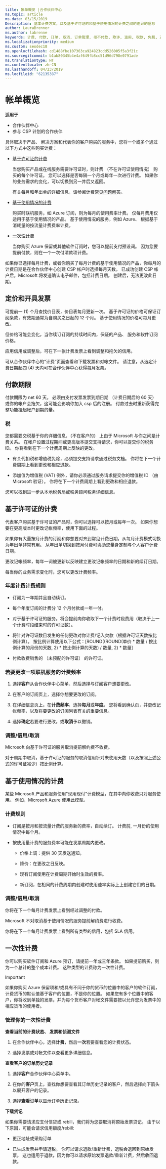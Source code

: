 ```yaml
---
title: 帐单概览 |合作伙伴中心
ms.topic: article
ms.date: 03/15/2019
Description: 基本计费方案，以及基于许可证的和基于使用情况的计费之间的差异的信息
author: LauraBrenner
ms.author: labrenne
keywords: 计费, 付款, 订单, 取消, 订单管理, 拒不付款, 欺诈, 滥用, 税款, 免税, 对帐文件
ms.localizationpriority: medium
ms.custom: seodec18
ms.openlocfilehash: cd1488fbe107363ca924823cdd526005f5a3f21c
ms.sourcegitcommit: b1ab80345b4e4af649fb8cc51d96d798e0791ade
ms.translationtype: HT
ms.contentlocale: zh-CN
ms.lasthandoff: 04/23/2019
ms.locfileid: "62135387"
---
```

# <a name="billing-overview"></a>帐单概览

**适用于**

-  合作伙伴中心
-  参与 CSP 计划的合作伙伴

具体取决于产品、 解决方案和代表你的客户购买的服务中，您将一个或多个通过以下方式中这些购买计费：
-   [基于许可证的计费](#licensebasedbilling)

    当您购买产品或在线服务需要许可证时，则计费 （不在许可证使用情况） 购买的每个许可证。 您可以选择是否每隔一个月或每年一次进行计费。 如果你的业务需求的变化，可以切换到另一并后又返回。 
    
    有关每月和年出单的详细信息，请参阅计费[常见问题解答](https://docs.microsoft.com/en-us/partner-center/faq-about-new-billing-features)。

-   [基于使用情况的计费](#usagebasedbilling)

    购买时联机服务，如 Azure 订阅，则为每月的使用费率计费。 仅每月费用仅适用于基于使用情况的产品。 基于使用情况的服务，例如 Azure、 根据基于消耗量的按流量计费费率计费。

-   [一次性计费](#onetimebilling)

    当你购买 Azure 保留或其他软件订阅时，您可以提前支付预设词。 因为您要提前付款，则在一个一次付清款项计费。 
    
如果你已选择每月计费，或者你购买了每月计费的基于使用情况的产品，你每月的计费日期是在合作伙伴中心创建 CSP 帐户时选择每月天数。 已成功创建 CSP 帐户后，Microsoft 将发送确认电子邮件，包括计费日期。 创建后，无法更改此日期。 

## <a name="pricing-and-invoicing"></a>定价和开具发票
可提前一 (1) 个月查找价目表，价目表每月更新一次。 基于许可证的价格可保证订阅条款，有效期通常为自购买之日起的 12 个月。 基于使用情况的价格可每月更改。 

但价格可能会变化，当你续订订阅的持续时间内，保证的产品、 服务和软件订阅价格。

应用信用或调整后，可在下一张计费发票上看到调整和拖欠的信用。

可从合作伙伴中心的“计费”页面查看和下载发票和对帐文件。 请注意，从选定计费日期起四 (4) 天内可在合作伙伴中心获得每月发票。

## <a name="payment-terms"></a>付款期限

付款期限为 net 60 天。 必须由支付发票发票到期日期 （计费日期后的 60 天） 或你的帐户会拖欠，这可能会影响你加入 csp 后的注册。 付款过去时重新获得完整功能挂起帐户到期的量。

### <a name="tax"></a>税

您都需要交税基于你的详细信息，（不在客户的） 上由于 Microsoft 与你之间是计费关系。 在帐户设置过程期间或更高版本提交支持请求，你可以提交你的税务 ID。 你将看到在下一个计费周期上反映的更改。

-   有关代扣税和增值税免除，必须提交支持请求通过税务文档。 你将在下一个计费周期上看到更改和相应退款。

-   添加值为增值税 (VAT) 例外，请你必须通过服务请求提交你的增值税 ID （由 Microsoft 验证）。 你将在下一个计费周期上看到更改和相应退款。

您可以找到进一步从本地税务局或税务顾问税务详细信息。

## <a href="" id="licensebasedbilling"></a>基于许可证的计费

代表客户购买基于许可证的产品时，你可以选择可以按月或每年一次。 如果你想要在更高版本时更改记帐频率，使用下面的过程。 

如果你有大量按月计费的订阅和你想要对齐到常见计费日期，从每月计费模式切换为年出单非常有用。 从年出单切换到按月付费可协助您量身定制与个人客户计费日期。 

更改记帐频率，每年一词被更新以反映建立更改记帐频率的日期和新的续订日期。 

每当你的业务需求变化时，您可以更改计费频率。 

### <a name="billing-rules-for-annual-billing"></a>年度计费计费规则

-   订阅为一年期并且自动续订。

-   每个年度订阅的计费分 12 个月付款或一年一付。

-   对于基于许可证的服务，将会提前向你收取下一个计费时段费用（取决于上一个计费时段结束时的许可证数）。

-   将针对许可证数目发生的任何更改对你计费/记入欠款（根据许可证天数按比例计算）。 按比例计算使用以下公式：[ROUND((ROUND(单价 * 数量 / 按比例计算的月份的天数, 2) * 按比例计算的天数) / 数量, 2) * 数量]

-   付款收费销售的 （未预配的许可证） 的许可证。

### <a name="to-change-the-billing-frequency-of-an-online-service"></a>若要更改一项联机服务的计费频率

1.  选择**客户**从合作伙伴中心菜单，然后选择与订阅客户想要更改。 

2.  在客户的订阅页上，选择你想要更改的订阅。 

3.  在详细信息页上，在**计费频率**，选择**每月**或**年度**。 您将看到确认页，并更改记帐频率，以及将要更改的订阅列表有关的重要信息。 

4.  选择**确定**若要进行更改，或**取消**予以撤销。 

### <a name="adjustmentscreditscancellations"></a>调整/信用/取消

Microsoft 向基于许可证的服务取消提前解约费不收费。 

对于周期中取消，基于许可证的服务的取消信用针对未使用天数（以及按照上述公式的许可证减少）按比例计算。

## <a href="" id="usagebasedbilling"></a>基于使用情况的计费

某些 Microsoft 产品和服务使用"现用现付"计费模型，在其中向你收费只对服务使用。 例如，Microsoft Azure 使用此模型。 

### <a name="billing-rules"></a>计费规则
-   订阅是按月和按流量计费的服务新的费率，自动续订。 计费前, 一月份的使用情况中每个月。

-   按使用量计费的服务费率可能在发票周期内更改。 

    -   价格上调：提供 30 天发送通知。

    -   降价：在更改之日反映。

    -   现有订阅使用在计费周期开始时生效的费率。

    -   新订阅，在相同的计费周期内创建时使用速率实际上上创建它们的日期。 

### <a name="adjustmentscreditscancellations"></a>调整/信用/取消

你将在下一个每月计费发票上看到经过调整的付款。

Microsoft 不对取消基于使用情况的服务提前解约费进行收费。 

你将在下一个每月计费发票上看到所有类型的信用，包括 SLA 信用。

## <a href="" id="onetimebilling"></a>一次性计费

你可以购买软件订阅和 Azure 预订，请提前一年或三年条款。 如果提前购买，则为一个总计的整个成本计费。 这种类型的计费称为一次性计费。

>[!IMPORTANT]
>如果你购买 Azure 保留项和/或具有不同于你的货币的位置中的客户的软件订阅，计费货币的默认值基于客户的位置，不是你的位置。 如果您有多个位置中的客户，你将收到单独的发票，并为每个货币客户对帐文件需要按以允许您为发票中的相应货币的使用者。 

### <a name="manage-your-one-time-billing"></a>管理你的一次性计费

**查看当前的计费状态、 发票和侦测文件**

1.  在合作伙伴中心，选择**计费**，然后**一次**若要查看您的计费状态。 

2.  选择发票或对帐文件以查看更多详细信息。 

**查看客户的订单历史记录**

1.  选择**客户**合作伙伴中心菜单中。

2.  在你的**客户**页上，查找你想要查看其订单历史记录的客户，然后选择向下箭头以展开客户的记录。 

3.  选择**查看订单**以显示订单历史记录。

**下载贷记**

如果你需要请求应支付信贷或 rebill，我们将为您要取消将原始发票贷记。 由于以下原因，可能会请求信用额度/rebill:

-   更正地址或采购订单

-   已生成发票并申请退税。 你可以请求退款/重新计费，退税会退回到原始发票。 这也适用于退款，因为你可以请求原始发票退款/重新计费，然后收回退款。
